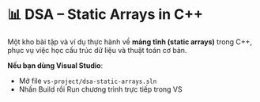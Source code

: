 # 📊 DSA – Static Arrays in C++

Một kho bài tập và ví dụ thực hành về **mảng tĩnh (static arrays)** trong C++, phục vụ việc học cấu trúc dữ liệu và thuật toán cơ bản.

**Nếu bạn dùng Visual Studio**:
  - Mở file `vs-project/dsa-static-arrays.sln`
  - Nhấn Build rồi Run chương trình trực tiếp trong VS

